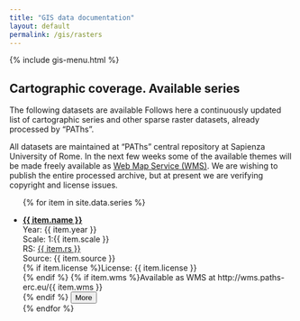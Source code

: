 ```yaml
---
title: "GIS data documentation"
layout: default
permalink: /gis/rasters
---
```


{% include gis-menu.html %}


<h2><i class="far fa-image"></i> Cartographic coverage. Available series</h2>
The following datasets are available Follows here a continuously updated list of cartographic series and other sparse raster datasets, already processed by “PAThs”.

All datasets are maintained at “PAThs” central repository at Sapienza University of Rome.
In the next few weeks some of the available themes will be made freely available as [Web Map Service (WMS)](https://en.wikipedia.org/wiki/Web_Map_Service).
We are wishing to publish the entire processed archive, but at present we are verifying copyright and license issues.

<ul class="list-group">

{% for item in site.data.series %}
  <li class="list-group-item">
    <a href="javascript:void(0)" class="modalMap" data-seriesid="{{ item.id }}"><strong>{{ item.name }}</strong></a><br />
    Year: {{ item.year }}<br />
    Scale: 1:{{ item.scale }}<br />
    RS: <a href="http://epsg.io/{{ item.rs | replace: "EPSG:", '' }}" target="_blank" rel="nooper">{{ item.rs }}</a><br />
    Source: {{ item.source }}<br />
    {% if item.license %}License: {{ item.license }}<br />{% endif %}
    {% if item.wms %}<span class="text-success">Available as WMS at http://wms.paths-erc.eu/{{ item.wms }}</span><br />{% endif %}
    <button class="btn btn-outline-info btn-sm toggle" data-toggletarget="more{{ item.id }}">More <i class="fas fa-chevron-down"></i></button>
    <ol id="more{{ item.id }}" style="display:none;" class="bg-light py-2">{%
      for f in site.data.rasters.features %}{%
        if f.properties.series_id == item.id
  %}<li class="text-secondary element">
        <a href="javascript:void(0)" class="modalMap" data-sheetid="{{ f.properties.fid }}">{{ f.properties.name }}</a>
      </li>
      {% endif %}{%
 endfor %}
    </ol>
  </li>{%
    endfor %}
</ul>
<script>
const geojson = {{ site.data.rasters | jsonify }};
</script>
